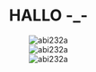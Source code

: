 <div align="center">
  <h1>HALLO -_-</h1>  
  <img src="https://github-readme-stats.vercel.app/api?username=abi232a&show_icons=true&locale=en&theme=dark&hide_border=true&cache_seconds=1800&icon_color=00ffff&text_color=61dafb&title_color=00ffff" alt="abi232a" />
  <br>
  <img src="https://github-readme-streak-stats.herokuapp.com?user=abi232a&theme=hacker&hide_border=true&locale=id&date_format=M%20j%5B%2C%20Y%5D" alt="abi232a" />
  <br>
  <img src="https://github-readme-stats.vercel.app/api/top-langs?username=abi232a&hide=css&layout=compact&theme=dark&hide_border=true&cache_seconds=1800" alt="abi232a" />
  <br>

</div>
